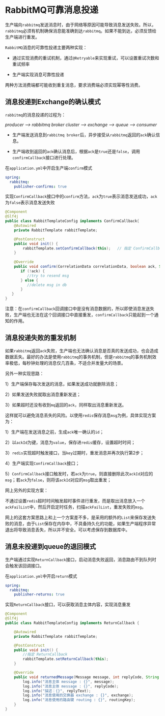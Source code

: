 # RabbitMQ可靠消息投递

生产端向`rabbitmq`发送消息时，由于网络等原因可能导致消息发送失败。所以，`rabbitmq`必须有机制确保消息能准确到达`rabbitmq`。如果不能到达，必须反馈给生产端进行重发。

`RabbitMQ`消息的可靠性投递主要两种实现：

- 通过实现消费的重试机制，通过`@Retryable`来实现重试，可以设置重试次数和重试频率

- 生产端实现消息可靠性投递

两种方法消费端都可能收到重复消息，要求消费端必须实现幂等性消费。

## 消息投递到Exchange的确认模式

`rabbitmq`的消息投递的过程为：

*producer ——> rabbitmq broker cluster ——> exchange ——> queue ——> consumer*

- 生产端发送消息到`rabbitmq broker`后，异步接受从`rabbitmq`返回的`ack`确认信息。

- 生产端收到返回的`ack`确认消息后，根据`ack`是`true`还是`false`，调用`confirmCallback`接口进行处理。

在`application.yml`中开启生产端`confirm`模式

```yaml
spring:
  rabbitmq:
    publisher-confirms: true
```

实现`ConfirmCallback`接口中的`confirm`方法，`ack`为`true`表示消息发送成功，`ack`为`false`表示消息发送失败

```java
@Component
@Slf4j
public class RabbitTemplateConfig implements ConfirmCallback{
    @Autowired
    private RabbitTemplate rabbitTemplate;

    @PostConstruct
    public void init() {        
        rabbitTemplate.setConfirmCallback(this);   // 指定 ConfirmCallback
    }
    
    @Override
    public void confirm(CorrelationData correlationData, boolean ack, String cause) {
       if (!ack) {
          //try to resend msg
       } else {
          //delete msg in db
       }
   }
}
```

注意：在`confirmCallback`回调接口中是没有消息数据的，所以即使消息发送失败，生产端也无法在这个回调接口中直接重发，`confirmCallback`只能起到一个通知的作用。

## 消息投递失败的重发机制

如果`rabbitmq`返回`ack`失败，生产端也无法确认消息是否真的发送成功，也会造成数据丢失。最好的办法是使用`rabbitmq`的事务机制，但是`rabbitmq`的事务机制效率极低，每秒钟处理的消息仅几百条，不适合并发量大的场景。 

另外一种实现思路：

1）生产端保存每次发送的消息，如果发送成功就删除消息；

2）如果发送失败就取出消息重新发送；

3）如果超时还没有收到`mq`返回的`ack`，同样取出消息重新发送。

这样就可以避免消息丢失的风险。以使用`redis`保存消息`msg`为例，具体实现方案为：

1）生产端在发送消息之前，生成`ack`唯一确认的`id`；

2）以`ackId`为键，消息为`value`，保存进`redis`缓存，设置超时时间；

3）`redis`实现超时触发接口，当`key`过期时，重发消息并再次执行第2步；

4）生产端实现`ConfirmCallback`接口；

5）`ConfirmCallback`接口触发时，若`ack`为`true`，则直接删除此次`ackId`对应的`msg`；若`ack`为`false`，则将该`ackId`对应的`msg`取出重发；

网上另外的实现方案：

不通过设置`redis`超时时间触发超时事件进行重发，而是取出消息放入一个`ackFailList`中，然后开启定时任务，扫描`ackFailList`，重发失败的`msg`。

网上的这套方案思路上和上一个方案差不多，是采用的额外的`List`来保存发送失败的消息，由于`List`保存在内存中，不具备持久化的功能，如果生产端程序异常退出将导致消息丢失，所以并不安全。可以考虑保存到数据库中。

## 消息未投递到queue的退回模式

生产端通过实现`ReturnCallback`接口，启动消息失败返回，消息路由不到队列时会触发该回调接口。

在`application.yml`中开启`return`模式

```yaml
spring:
  rabbitmq:
    publisher-returns: true
```

实现`ReturnCallback`接口，可以获取消息主体内容，实现消息重发

```java
@Component
@Slf4j
public class RabbitTemplateConfig implements ReturnCallback {

    @Autowired
    private RabbitTemplate rabbitTemplate;

    @PostConstruct
    public void init() {        
        //指定 ReturnCallback
        rabbitTemplate.setReturnCallback(this);   
    }

    @Override
    public void returnedMessage(Message message, int replyCode, String replyText, String exchange, String routingKey) {
        log.info("消息主体 message : {}", message);
        log.info("消息主体 message : {}", replyCode);
        log.info("描述：{}", replyText);
        log.info("消息使用的交换器 exchange : {}", exchange);
        log.info("消息使用的路由键 routing : {}", routingKey);
    }
}
```